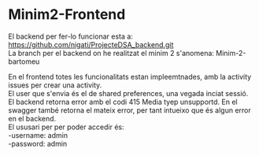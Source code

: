 # Minim2-Frontend
El backend per fer-lo funcionar esta a: https://github.com/nigati/ProjecteDSA_backend.git  
La branch per el backend on he realitzat el minim 2 s'anomena: Minim-2-bartomeu  
  
En el frontend totes les funcionalitats estan impleemtnades, amb la activity issues per crear una activity.  
El user que s'envia és el de shared preferences, una vegada inciat sessió.  
El backend retorna error amb el codi 415 Media tyep unsupportd. En el swagger també retorna el mateix error, per tant intueixo que és algun error en el backend.  
El ususari per per poder accedir és:  
-username: admin  
-password: admin


